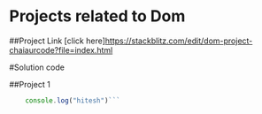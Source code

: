 # Projects related to Dom

##Project Link
[click here]https://stackblitz.com/edit/dom-project-chaiaurcode?file=index.html

#Solution code

##Project 1

```javascript 
    console.log("hitesh")```